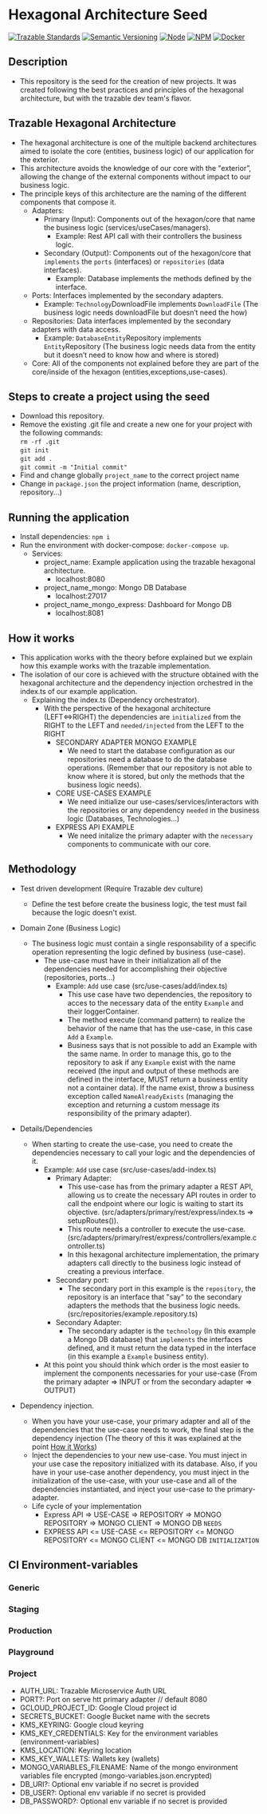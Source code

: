 # Hexagonal Architecture Seed

[![Trazable Standards](https://img.shields.io/badge/Conventional%20Commits-1.0.0-yellow.svg)](https://conventionalcommits.org)
[![Semantic Versioning](https://img.shields.io/badge/Semver-2.0.0-brightgreen)](https://semver.org/spec/v2.0.0.html)
[![Node](https://img.shields.io/badge/Node-14.15-yellowgreen)](https://nodejs.org/en/)
[![NPM](https://img.shields.io/badge/NPM-red)](https://www.npmjs.com/)
[![Docker](https://img.shields.io/badge/Docker-19.03.13-blue)](https://www.docker.com/)

## Description

- This repository is the seed for the creation of new projects. It was created following the best practices
and principles of the hexagonal architecture, but with the trazable dev team's flavor.

## Trazable Hexagonal Architecture

- The hexagonal architecture is one of the multiple backend architectures aimed to isolate the core (entities, business logic) of our application for the exterior.
- This architecture avoids the knowledge of our core with the "exterior”, allowing the change of the external components without impact to our business logic.
- The principle keys of this architecture are the naming of the different components that compose it.
  - Adapters:
    - Primary (Input): Components out of the hexagon/core that name the business logic (services/useCases/managers).
      - Example: Rest API call with their controllers the business logic.
    - Secondary (Output): Components out of the hexagon/core that `implements` the `ports` (interfaces) or `repositories` (data interfaces).
      - Example: Database implements the methods defined by the interface.
  - Ports: Interfaces implemented by the secondary adapters.
    - Example: `Technology`DownloadFile implements `DownloadFile` (The business logic needs downloadFile but doesn’t need the how)
  - Repositories: Data interfaces implemented by the secondary adapters with data access.
    - Example: `DatabaseEntity`Repository implements `Entity`Repository (The business logic needs data from the entity but it doesn’t need to know how and where is stored)
  - Core: All of the components not explained before they are part of the core/inside of the hexagon (entities,exceptions,use-cases).

## Steps to create a project using the seed

- Download this repository.
- Remove the existing .git file and create a new one for your project with the following commands:  
`rm -rf .git`  
`git init`  
`git add .`  
`git commit -m "Initial commit"`
- Find and change globally `project_name` to the correct project name
- Change in `package.json` the project information (name, description, repository...)

## Running the application

- Install dependencies:  `npm i`
- Run the environment with docker-compose:  `docker-compose up`.
  - Services:
    - project_name: Example application using the trazable hexagonal architecture.
      - localhost:8080
    - project_name_mongo: Mongo DB Database
      - localhost:27017
    - project_name_mongo_express: Dashboard for Mongo DB
      - localhost:8081

## How it works

- This application works with the theory before explained but we explain how this example works with the trazable implementation.
- The isolation of our core is achieved with the structure obtained with the hexagonal architecture and the dependency injection orchestred in the index.ts of our example application.
  - Explaining the index.ts (Dependency orchestrator).
    - With the perspective of the hexagonal architecture (LEFT<=>RIGHT) the dependencies are `initialized` from the RIGHT to the LEFT and `needed/injected` from the LEFT to the RIGHT
      - SECONDARY ADAPTER MONGO EXAMPLE
        - We need to start the database configuration as our repositories need a database to do the database operations. (Remember that our repository is not able to know where it is stored, but only the methods that the business logic needs).
      - CORE USE-CASES EXAMPLE
        - We need initialize our use-cases/services/interactors with the repositories or any dependency `needed` in the business logic (Databases, Technologies...)
      - EXPRESS API EXAMPLE
        - We need initalize the primary adapter with the `necessary` components to communicate with our core.

## Methodology

- Test driven development (Require Trazable dev culture)
  - Define the test before create the business logic, the test must fail because the logic doesn't exist.
- Domain Zone (Business Logic)
  - The business logic must contain a single responsability of a specific operation representing the logic defined by business (use-case).
    - The use-case must have in their initialization all of the dependencies needed for accomplishing their objective (repositories, ports...)
      - Example: `Add` use case (src/use-cases/add/index.ts)
        - This use case have two dependencies, the repository to acces to the necessary data of the entity `Example` and their loggerContainer.
        - The method execute (command pattern) to realize the behavior of the name that has the use-case, in this case `Add` a `Example`.
        - Business says that is not possible to add an Example with the same name. In order to manage this, go to the repository to ask if any `Example` exist with the name received (the input and output of these methods are defined in the interface, MUST return a business entity not a container data). If the name exist, throw a business exception called `NameAlreadyExists` (managing the exception and returning a custom message its responsibility of the primary adapter).
- Details/Dependencies
  - When starting to create the use-case, you need to create the dependencies necessary to call your logic and the dependencies of it.
    - Example: `Add` use case (src/use-cases/add-index.ts)
      - Primary Adapter:
        - This use-case has from the primary adapter a REST API, allowing us to create the necessary API routes in order to call the endpoint where our logic is waiting to start its objective. (src/adapters/primary/rest/express/index.ts => setupRoutes()).
        - This route needs a controller to execute the use-case. (src/adapters/primary/rest/express/controllers/example.controller.ts)
        - In this hexagonal architecture implementation, the primary adapters call directly to the business logic instead of creating a previous interface.
      - Secondary port:
        - The secondary port in this example is the `repository`, the repository is an interface that "say" to the secondary adapters the methods that the business logic needs. (src/repositories/example.repository.ts)
      - Secondary Adapter:
        - The secondary adapter is the `technology` (In this example a Mongo DB database) that `implements` the interfaces defined, and it must return the data typed in the interface (in this example a `Example` business entity).
    - At this point you should think which order is the most easier to implement the components necessaries for your use-case (From the primary adapter => INPUT or from the secondary adapter => OUTPUT)

- Dependency injection.
  - When you have your use-case, your primary adapter and all of the dependencies that the use-case needs to work, the final step is the dependency injection (The theory of this it was explained at the point [How it Works](#How-it-works))
  - Inject the dependencies to your new use-case. You must inject in your use case the repository initialized with its database. Also, if you have in your use-case another dependency, you must inject in the initialization of the use-case, with your use-case and all of the dependencies instantiated, and inject your use-case to the primary-adapter.
  - Life cycle of your implementation
    - Express API => USE-CASE => REPOSITORY => MONGO REPOSITORY => MONGO CLIENT => MONGO DB `NEEDS`
    - EXPRESS API <= USE-CASE <= REPOSITORY <= MONGO REPOSITORY <= MONGO CLIENT <= MONGO DB `INITIALIZATION`

## CI Environment-variables

### Generic

### Staging
  
### Production

### Playground

### Project

- AUTH_URL: Trazable Microservice Auth URL
- PORT?: Port on serve htt primary adapter // default 8080
- GCLOUD_PROJECT_ID: Google Cloud project id
- SECRETS_BUCKET: Google Bucket name with the secrets
- KMS_KEYRING: Google cloud keyring
- KMS_KEY_CREDENTIALS: Key for the environment variables (environment-variables)
- KMS_LOCATION: Keyring location
- KMS_KEY_WALLETS: Wallets key (wallets)
- MONGO_VARIABLES_FILENAME: Name of the mongo environment variables file encrypted (mongo-variables.json.encrypted)
- DB_URI?: Optional env variable if no secret is provided
- DB_USER?: Optional env variable if no secret is provided
- DB_PASSWORD?: Optional env variable if no secret is provided